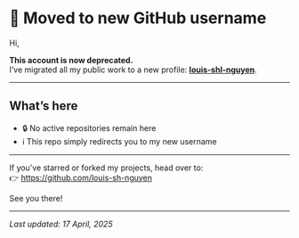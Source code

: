 # 🚚 Moved to new GitHub username

Hi,

**This account is now deprecated.**  
I’ve migrated all my public work to a new profile: **[louis-shl-nguyen](https://github.com/louis-sh-nguyen)**.  

---

## What’s here

- 🔒 No active repositories remain here  
- ℹ️ This repo simply redirects you to my new username  

---

If you’ve starred or forked my projects, head over to:  
👉 https://github.com/louis-sh-nguyen

See you there!  

---

*Last updated: 17 April, 2025*  
